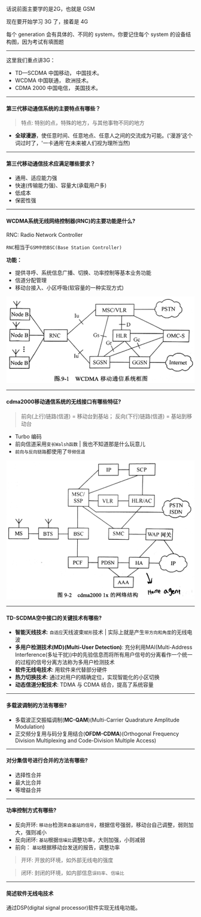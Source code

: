 话说前面主要学的是2G，也就是 GSM

现在要开始学习 3G 了，接着是 4G

每个 generation 会有具体的、不同的 system，你要记住每个 system 的设备结构图，因为考试有填图题

___

这里我们重点讲3G：

* TD—SCDMA 中国移动， 中国技术。
* WCDMA 中国联通， 欧洲技术。
* CDMA 2000 中国电信， 美国技术。
___

#### 第三代移动通信系统的主要特点有哪些？

> 特点: 特别的点，特殊的地方，与其他事物不同的地方

* **全球漫游**，使任意时间、任意地点、任意人之间的交流成为可能。(‘漫游’这个词过时了，'一卡通用'在未来被人们视为理所当然)

___

#### 第三代移动通信技术应满足哪些要求？

* 通用、适应能力强
* 快速(传输能力强)、容量大(承载用户多)
* 低成本
* 保密性强

___

#### WCDMA系统无线网络控制器(RNC)的主要功能是什么?

RNC: Radio Network Controller

`RNC`相当于`GSM中的BSC(Base Station Controller)`

**功能：** 

* 提供寻呼、系统信息广播、切换、功率控制等基本业务功能
* 信道分配管理
* 移动台接入、小区呼吸(软容量的一种实现方式)

![](/assets/WCDMA_structure.jpg)

___

#### cdma2000移动通信系统的无线接口有哪些特征?

> 前向(上行)链路(信道) = 移动台到基站； 反向(下行)链路(信道) = 基站到移动台

* Turbo 编码
* 前向信道采用`变长Walsh函数` | 我也不知道那是什么玩意儿
* `前向与反向链路`都使用了`导频信道`

![](/assets/CDMA2000_structure.jpg)

___

#### TD-SCDMA空中接口的关键技术有哪些?

* **智能天线技术**: `自适应`天线波束`赋形`技术 | 实际上就是产生`带方向和角度`的无线电波
* **多用户检测技术(MD)(Multi-User Detection)**: 充分利用MAI(Multi-Address Interference(多址干扰))中的先验信息而将所有用户信号的分离看作一个统一的过程的信号分离方法称为多用户检测技术
* **软件无线电技术**: 用软件来代替部分硬件
* **热力切换技术**: 通过对用户的精确定位，实现智能化的小区切换
* **动态信道分配技术**: TDMA 与 CDMA 结合，提高了系统容量
___

#### 多载波调制的方法有哪些? 

* 多载波正交振幅调制(**MC-QAM**)(Multi-Carrier Quadrature Amplitude Modulation)
* 正交频分复用与码分复用结合(**OFDM-CDMA**)(Orthogonal Frequency Division Multiplexing and Code-Division Multiple Access)
___

#### 对分集信号进行合并的方法有哪些?

* 选择性合并
* 最大比合并
* 等增益合并
___

#### 功率控制方式有哪些?

* 反向开环: `移动台`检测`来自基站的信号`，根据信号强弱，移动台自己调整，弱则加大，强则减小
* 反向闭环: `基站`根据`信噪比`调整功率，大则加强，小则减弱
* 前向： `基站`根据移动台发送的报告，调整功率

> 开环: 开放的环境，如外部无线电的强度

> 闭环: 封闭的环境，如内部信息`误码率`、`信噪比`

___

#### 简述软件无线电技术

通过DSP(digital signal processor)软件实现无线电功能。